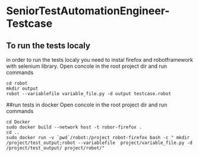 # SeniorTestAutomationEngineer-Testcase
## To run the tests localy
in order to run the tests localy you need to instal 
firefox and robotframework with selenium library. Open concole in the root project dir and run commands
```
cd robot
mkdir output 
robot --variablefile variable_file.py -d output testcase.robot 
```
##run tests in docker
Open concole in the root project dir and run commands
```
cd Docker
sudo docker build --network host -t robor-firefox .
cd ..
sudo docker run -v `pwd`/robot:/project robot-firefox bash -c " mkdir /project/test_output;robot --variablefile  project/variable_file.py -d /project/test_output/ project/robot/"
```
